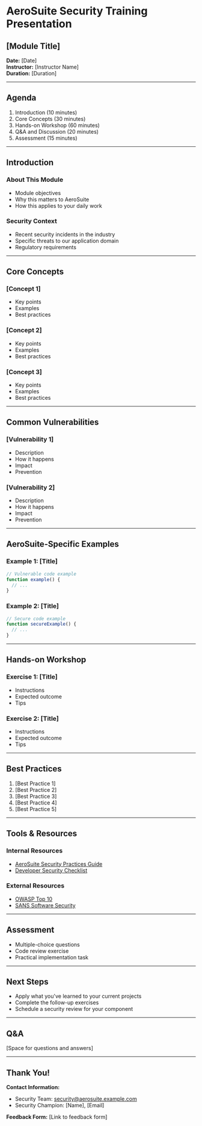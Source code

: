 # AeroSuite Security Training Presentation

## [Module Title]

**Date:** [Date]  
**Instructor:** [Instructor Name]  
**Duration:** [Duration]

---

## Agenda

1. Introduction (10 minutes)
2. Core Concepts (30 minutes)
3. Hands-on Workshop (60 minutes)
4. Q&A and Discussion (20 minutes)
5. Assessment (15 minutes)

---

## Introduction

### About This Module

- Module objectives
- Why this matters to AeroSuite
- How this applies to your daily work

### Security Context

- Recent security incidents in the industry
- Specific threats to our application domain
- Regulatory requirements

---

## Core Concepts

### [Concept 1]

- Key points
- Examples
- Best practices

### [Concept 2]

- Key points
- Examples
- Best practices

### [Concept 3]

- Key points
- Examples
- Best practices

---

## Common Vulnerabilities

### [Vulnerability 1]

- Description
- How it happens
- Impact
- Prevention

### [Vulnerability 2]

- Description
- How it happens
- Impact
- Prevention

---

## AeroSuite-Specific Examples

### Example 1: [Title]

```javascript
// Vulnerable code example
function example() {
  // ...
}
```

### Example 2: [Title]

```javascript
// Secure code example
function secureExample() {
  // ...
}
```

---

## Hands-on Workshop

### Exercise 1: [Title]

- Instructions
- Expected outcome
- Tips

### Exercise 2: [Title]

- Instructions
- Expected outcome
- Tips

---

## Best Practices

1. [Best Practice 1]
2. [Best Practice 2]
3. [Best Practice 3]
4. [Best Practice 4]
5. [Best Practice 5]

---

## Tools & Resources

### Internal Resources

- [AeroSuite Security Practices Guide](../security-practices-guide.md)
- [Developer Security Checklist](../developer-security-checklist.md)

### External Resources

- [OWASP Top 10](https://owasp.org/Top10/)
- [SANS Software Security](https://www.sans.org/software-security/)

---

## Assessment

- Multiple-choice questions
- Code review exercise
- Practical implementation task

---

## Next Steps

- Apply what you've learned to your current projects
- Complete the follow-up exercises
- Schedule a security review for your component

---

## Q&A

[Space for questions and answers]

---

## Thank You!

**Contact Information:**
- Security Team: security@aerosuite.example.com
- Security Champion: [Name], [Email]

**Feedback Form:** [Link to feedback form] 